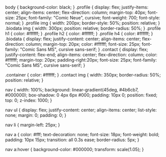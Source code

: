 body {
    background-color: black;
}
.profile {
    display: flex;
    justify-items: center;
    align-items: center;
    flex-direction: column;
    margin-top: 40px;
    font-size: 25px;
    font-family: "Comic Neue", cursive;
    font-weight: 700;
    font-style: normal;
}
.profile img {
    width: 200px;
    border-style: 50%;
    position: relative;
}
.biodata img {
    width: 300px;
    position: relative;
    border-radius: 50%;
}
.profile h1 {
    color: #ffffff;
}
.profile h2 {
    color: #ffffff;
}
.profile h4 {
    color: #ffffff;
}
.biodata {
    display: flex;
    justify-content: center; 
    align-items: center; 
    flex-direction: column;
    margin-top: 20px;
    color: #ffffff;
    font-size: 25px;
    font-family: "Comic Sans MS", cursive sans-serif;
}
.contact {
    display: flex;
    justify-content: flex-end; 
    align-items: center; 
    flex-direction: column;
    color: #ffffff;
    margin-top: 20px; 
    padding-right:20px; 
    font-size: 25px;
    font-family: "Comic Sans MS", cursive sans-serif;
}

.container {
    color: #ffffff;
}
.contact img { 
    width: 350px;
    border-radius: 50%;
    position: relative;
}

nav {
    width: 100%;
    background: linear-gradient(45deg, #4b6cb7, #000000); 
    box-shadow: 0 4px 6px #000; 
    padding: 10px 0;
    position: fixed; 
    top: 0;
    z-index: 1000;
}

nav ul {
    display: flex;
    justify-content: center; 
    align-items: center;
    list-style: none;
    margin: 0;
    padding: 0;
}

nav li {
    margin-left: 25px;
}

nav a {
    color: #fff;
    text-decoration: none;
    font-size: 18px;
    font-weight: bold;
    padding: 10px 15px;
    transition: all 0.3s ease; 
    border-radius: 5px;
}

nav a:hover {
    background-color: #000000; 
    transform: scale(1.05); 
}
